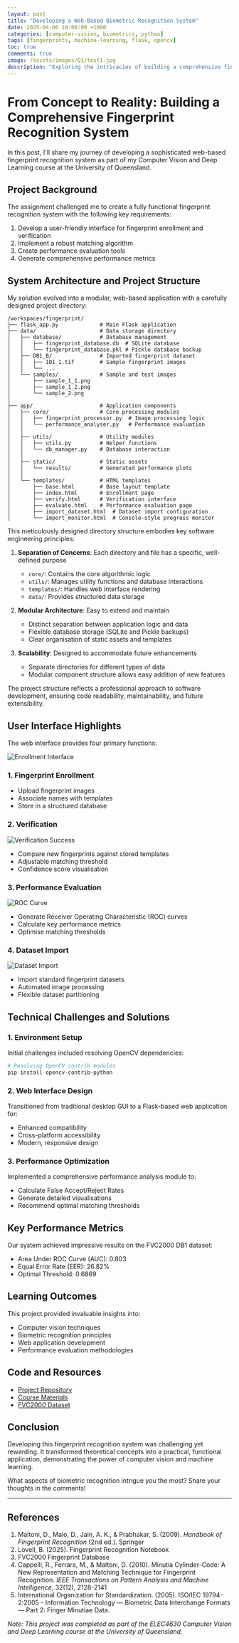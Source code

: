 ```yaml
---
layout: post
title: "Developing a Web-Based Biometric Recognition System"
date: 2025-04-06 18:00:00 +1000
categories: [computer-vision, biometrics, python]
tags: [fingerprints, machine-learning, flask, opencv]
toc: true
comments: true
image: /assets/images/Q1/test1.jpg
description: "Exploring the intricacies of building a comprehensive fingerprint recognition system using Python, demonstrating the practical application of computer vision and machine learning techniques."
---
```


# From Concept to Reality: Building a Comprehensive Fingerprint Recognition System

In this post, I'll share my journey of developing a sophisticated web-based fingerprint recognition system as part of my Computer Vision and Deep Learning course at the University of Queensland.

## Project Background

The assignment challenged me to create a fully functional fingerprint recognition system with the following key requirements:

1. Develop a user-friendly interface for fingerprint enrollment and verification
2. Implement a robust matching algorithm
3. Create performance evaluation tools
4. Generate comprehensive performance metrics

## System Architecture and Project Structure

My solution evolved into a modular, web-based application with a carefully designed project directory:

```
/workspaces/fingerprint/
├── flask_app.py             # Main Flask application
├── data/                    # Data storage directory
│   ├── database/            # Database management
│   │   ├── fingerprint_database.db  # SQLite database
│   │   └── fingerprint_database.pkl # Pickle database backup
│   ├── DB1_B/               # Imported fingerprint dataset
│   │   ├── 101_1.tif        # Sample fingerprint images
│   │   └── ...
│   └── samples/             # Sample and test images
│       ├── sample_1_1.png
│       ├── sample_1_2.png
│       └── sample_2.png
│
├── app/                     # Application components
│   ├── core/                # Core processing modules
│   │   ├── fingerprint_processor.py  # Image processing logic
│   │   └── performance_analyser.py   # Performance evaluation
│   │
│   ├── utils/               # Utility modules
│   │   ├── utils.py         # Helper functions
│   │   └── db_manager.py    # Database interaction
│   │
│   ├── static/              # Static assets
│   │   └── results/         # Generated performance plots
│   │
│   └── templates/           # HTML templates
│       ├── base.html        # Base layout template
│       ├── index.html       # Enrollment page
│       ├── verify.html      # Verification interface
│       ├── evaluate.html    # Performance evaluation page
│       ├── import_dataset.html  # Dataset import configuration
│       └── import_monitor.html  # Console-style progress monitor
```

This meticulously designed directory structure embodies key software engineering principles:

1. **Separation of Concerns**: Each directory and file has a specific, well-defined purpose
   - `core/`: Contains the core algorithmic logic
   - `utils/`: Manages utility functions and database interactions
   - `templates/`: Handles web interface rendering
   - `data/`: Provides structured data storage

2. **Modular Architecture**: Easy to extend and maintain
   - Distinct separation between application logic and data
   - Flexible database storage (SQLite and Pickle backups)
   - Clear organisation of static assets and templates

3. **Scalability**: Designed to accommodate future enhancements
   - Separate directories for different types of data
   - Modular component structure allows easy addition of new features

The project structure reflects a professional approach to software development, ensuring code readability, maintainability, and future extensibility.

## User Interface Highlights

The web interface provides four primary functions:

![Enrollment Interface](/assets/images/Q1/test1.jpg)

### 1. Fingerprint Enrollment
- Upload fingerprint images
- Associate names with templates
- Store in a structured database

### 2. Verification
![Verification Success](/assets/images/Q1/test3_imp2.jpg)

- Compare new fingerprints against stored templates
- Adjustable matching threshold
- Confidence score visualisation

### 3. Performance Evaluation
![ROC Curve](/assets/images/Q1/roc_861c7dbc-3d80-4c69-bbe1-72f922ed70d1.jpg)

- Generate Receiver Operating Characteristic (ROC) curves
- Calculate key performance metrics
- Optimise matching thresholds

### 4. Dataset Import
![Dataset Import](/assets/images/Q1/test5.jpg)

- Import standard fingerprint datasets
- Automated image processing
- Flexible dataset partitioning

## Technical Challenges and Solutions

### 1. Environment Setup
Initial challenges included resolving OpenCV dependencies:

```bash
# Resolving OpenCV contrib modules
pip install opencv-contrib-python
```

### 2. Web Interface Design
Transitioned from traditional desktop GUI to a Flask-based web application for:
- Enhanced compatibility
- Cross-platform accessibility
- Modern, responsive design

### 3. Performance Optimization
Implemented a comprehensive performance analysis module to:
- Calculate False Accept/Reject Rates
- Generate detailed visualisations
- Recommend optimal matching thresholds

## Key Performance Metrics

Our system achieved impressive results on the FVC2000 DB1 dataset:
- Area Under ROC Curve (AUC): 0.803
- Equal Error Rate (EER): 26.82%
- Optimal Threshold: 0.6869

## Learning Outcomes

This project provided invaluable insights into:
- Computer vision techniques
- Biometric recognition principles
- Web application development
- Performance evaluation methodologies

## Code and Resources

- [Project Repository](https://github.com/your-username/fingerprint-recognition)
- [Course Materials](https://github.com/lovellbrian/fingerprint)
- [FVC2000 Dataset](http://bias.csr.unibo.it/fvc2000/)

## Conclusion

Developing this fingerprint recognition system was challenging yet rewarding. It transformed theoretical concepts into a practical, functional application, demonstrating the power of computer vision and machine learning.

What aspects of biometric recognition intrigue you the most? Share your thoughts in the comments!

---

## References

1. Maltoni, D., Maio, D., Jain, A. K., & Prabhakar, S. (2009). *Handbook of Fingerprint Recognition* (2nd ed.). Springer
2. Lovell, B. (2025). Fingerprint Recognition Notebook
3. FVC2000 Fingerprint Database
4. Cappelli, R., Ferrara, M., & Maltoni, D. (2010). Minutia Cylinder-Code: A New Representation and Matching Technique for Fingerprint Recognition. *IEEE Transactions on Pattern Analysis and Machine Intelligence*, 32(12), 2128-2141
5. International Organization for Standardization. (2005). ISO/IEC 19794-2:2005 - Information Technology — Biometric Data Interchange Formats — Part 2: Finger Minutiae Data.

*Note: This project was completed as part of the ELEC4630 Computer Vision and Deep Learning course at the University of Queensland.*
